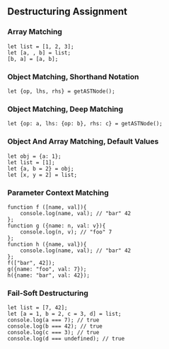 ## Destructuring Assignment
### Array Matching
    let list = [1, 2, 3];
    let [a, , b] = list;
    [b, a] = [a, b];

### Object Matching, Shorthand Notation
    let {op, lhs, rhs} = getASTNode();

### Object Matching, Deep Matching
    let {op: a, lhs: {op: b}, rhs: c} = getASTNode();

### Object And Array Matching, Default Values
    let obj = {a: 1};
    let list = [1];
    let {a, b = 2} = obj;
    let [x, y = 2] = list;

### Parameter Context Matching
    function f ([name, val]){
        console.log(name, val); // "bar" 42
    };
    function g ({name: n, val: v}){
        console.log(n, v); // "foo" 7
    };
    function h ({name, val}){
        console.log(name, val); // "bar" 42
    };
    f(["bar", 42]);
    g({name: "foo", val: 7});
    h({name: "bar", val: 42});

### Fail-Soft Destructuring
    let list = [7, 42];
    let [a = 1, b = 2, c = 3, d] = list;
    console.log(a === 7); // true
    console.log(b === 42); // true
    console.log(c === 3); // true
    console.log(d === undefined); // true